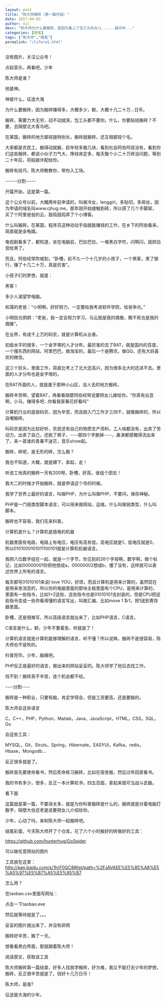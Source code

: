 ```yaml
---
layout: post  
title: "陈大师搬砖（第一篇开始）"
date: 2017-04-03
author: nil
desc: "陈大师为什么要搬砖，是因为看上了包工头的女儿......疑问中..."
categories: [随笔]
tags: ["陈大师","随笔"]
permalink: "/life/w1.html"
--- 
```


没有图片，关注公众号！

点起音乐，再看吧，少年


陈大师是谁？


他是神。


神是什么，征途大海


为什么要搬砖，因为搬砖赚得多，大概多少，额，大概十几二十万...日币。


搬砖，需要力大无穷，动不动就哭，包工头都不要你。什么，你要贴钱搬砖？不要，去隔壁北大青鸟吧。


在某国，搬砖的地方鄙视链特别长，搬砖就搬砖，还互相鄙视个毛。


大家都是农民工，搬得动就搬，趁年轻多搬几块，看到社会阿伯阿叔没有，看到你们这些搬砖，都说小伙子力气大，挣钱肯定多，每天搬个小二十万砖没问题，等到二十年后，将姑娘许配给你。


搬砖有技巧，陈大师教教你，带你入工场。


------分割-----

开篇开始，这是第一篇。


这个公众号以前，大概两年前申请的，叫做冷女，lenggirl，多贴切，多屌丝，因为申请的域名叫www.cjhug.me，那年刚开始接触到砖，所以搭了几个手脚架，买了个阿里爸爸的云，鼓捣鼓捣弄了个小博客。


什么叫搬砖。在某国，程序员这种动动手指就能赚钱的工作，在乡下的阿伯看来，简直就是金龟婿。


电视剧看多了，都知道，坐在电脑前，巴拉巴拉，一堆黑白字符，闪啊闪，就把白宫给黑了。


而且，阿伯经常吹嘘到，“卧槽，前不久一个十几岁的小孩子，一个黑客，黑了银行，赚了十几二十万，真是厉害”。


小孩子们的梦想，就是：


黑客！


多少人渴望学电脑。


和蔼的老爸：“小明啊，好好努力，一定要给我考进软件学院，给爸争光。”


小明目光炯炯：“老爸，我一定会努力学习，马云就是我的偶像，瞧不死也是我的偶像”。


在业界，有成千上万的码农，就是计算机从业者。


初级水平的很多，一个金字塔的人才分布，最厉害的去了BAT，就是国内的百度，一个搜东西的网站，阿里巴巴，做淘宝的，最后一个是腾讯，做QQ，还有大妈喜欢的微信。


这三个巨头，里面工作，简直比考上了北大还高兴，因为很多北大的还进不去。里面的人才分布也是金字塔的。


在BAT外面的人，就是属于那种小山区，没人去的地方搬砖。


搬砖辛苦啊，望着BAT，再看看隔壁阿伯经常说要把女儿嫁给你，“你真有出息啊，小马，赚得多吧...你看我家春花好看吗"


计算机行业的底层码农，因为辛苦，而且刚入门工作才三四千，就像搬砖的，所以自嘲搬砖。


叫码农是因为比较好听，农民还有自己的物质生产资料，工人啥都没有，出卖了劳动力，出卖了自己，还脱了裤子，----那四个字删掉----，鼻涕都感概得流出来了，来一首谁的青春不迷茫，音乐show起。


搬砖，砖呢，是无形的砖，怎么搬？


我也不知道，大概，就是蹲下，拿起，走！


听说工地真的搬砖一天有200呀，卧槽，好高，谁组个团去！


我大二的时候才开始搬砖，就是申请这个号的时候。


我学了世界上最好的语言，叫做PHP，为什么叫做PHP，不要问，保存神秘。


PHP是一门弱类型脚本语言，可以用来做网站，运维。什么叫做弱类型，什么叫脚本。


搬砖也不容易，我们先来科普。


计算机是什么？计算机是插电的机器


机器里面有电路，电路上有电压，电压有高有低，高电压就是1，低电压就是0，所以0101000101011100101就是计算机机器语言。


我把八位数字组在一起，就是一个字节，你见到的26个字母啊，数字啊，做个标记，比如00000001你把他想成a，00000002想成b，懂了没有，这样就可以表述世界上所有的语言。


每天都写01010101来说I love YOU，好烦，而且计算机是用来计算的，虽然现在是用来发消息的，所以你的电脑里面的那块主板里面有个CPU，是用来计算的，里面有一些指令，比如1+2这些，这些指令也是01010101去封装的，但是CPU把这些指令变成一些你看得懂的语言写出，叫做汇编，比如move 1 $r1，把1送到寄存器里面。


卧槽，还是很难写，所以高级语言就出来了，比如PHP语言，C语言。


C语言是什么，额，少年不要着急，听就是了！


计算机语言就是计算机能够理解的语言，听不懂？所以说嘛，搬砖不是很容易，陈大师也不是吹的。


科普完毕。少年，脑痛吧。


PHP反正是最好的语言，做出来的网站妥妥的。陈大师学了他后去找工作。


找不到！搬砖真不辛苦，连个机会都不给。


----分割----


搬砖是一种职业，只要有脑，肯定学得会，但是工资要高，还是要脑的。


陈大师会这些语言


C，C++，PHP，Python，Matlab，Java，JavaScript，HTML，CSS，SQL，Go


会这些工具：


MYSQL，Git，Struts，Spring，Hibernate，EASYUI，Kafka，redis，Hbase，Mongodb...


反正很多就是了。


搬砖首先要使命看书，然后死命练习搬砖，比如在宿舍搬，然后过年回家看书。


我的书有多少，很多，反正一本计算机书，四五百面，拿起来就可当战斗武器。


看下面




这篇就是第一篇，不要讲太多，就是为你科普搬砖是什么的，搬砖就是对着电脑打数字，隔壁大伯还老是说要把女儿介绍给你。


少年，心动了吗，来和陈大师一起搬砖吧。



结尾彩蛋，今天陈大师开了个仓库，花了六个小时搬好的砖做好的工具：


https://github.com/hunterhug/GoSpider


可以做任意网站的图片


工具放在这里：http://pan.baidu.com/s/1hrF0QC8#list/path=%2FJAVAEE%E5%85%A8%E5%A5%97%E5%B7%A5%E5%85%B7


怎么用？

在taobao.csv里面写网址：

点击一下taobao.exe

然后就等待就是了。。。

妥妥的图片就出来了，并没有卵用

搬砖好辛苦，搬了一天。


想看看黑白界面，那就跟着陈大师！


阅读原文，获取该工具



陈大师搬砖第一篇结束，好多人找我学搬砖，好为难，我又不能打击少年的梦想，搬砖，反正很辛苦就是了。钱好十几万日币！


陈大师，是谁?


征途是大海的少年。